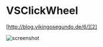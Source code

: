 VSClickWheel
===========

[http://blog.vikingosegundo.de/6/][2]

![screenshot][1]

[1]: http://blog.vikingosegundo.de/media/uploads/vsclickwheel1.png
[2]: http://blog.vikingosegundo.de/6/